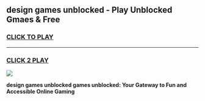
## design games unblocked - Play Unblocked Gmaes & Free
<h3>
<a href="https://premium.freeplayer.one?title=design_games_unblocked&ref=19F">CLICK TO PLAY</a></h3>
<hr>

<h3>
<a href="https://premium.freeplayer.one?title=design_games_unblocked&ref=19F">CLICK 2 PLAY</a>
  
</h3>

<a href="https://premium.freeplayer.one?title=design_games_unblocked&ref=19F/"><img src="https://clearcache.store/games.png"></a>


**design games unblocked games unblocked: Your Gateway to Fun and Accessible Online Gaming**
